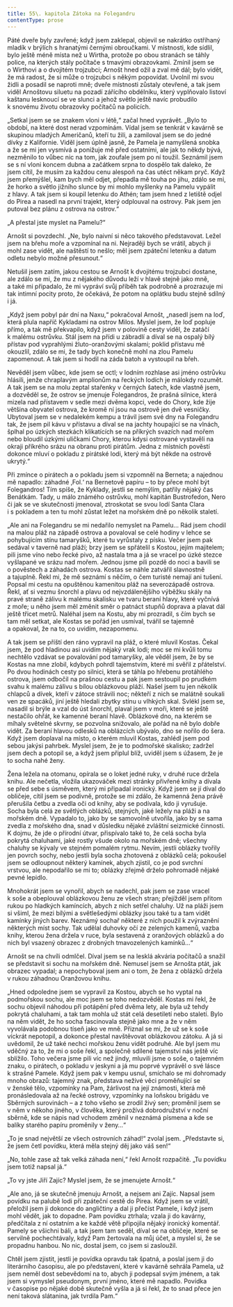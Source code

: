 ```yaml
---
title: 55\. kapitola Zátoka na Folegandru
contentType: prose
---
```


<section>

Páté dveře byly zavřené; když jsem zaklepal, objevil se nakrátko ostříhaný mladík v brýlích s hranatými černými obroučkami. V místnosti, kde sídlil, bylo ještě méně místa než u Wirtha, protože po obou stranách se táhly police, na kterých stály počítače s tmavými obrazovkami. Zmínil jsem se o Wirthovi a o dvojitém trojzubci; Arnošt hned ožil a zval mě dál; bylo vidět, že má radost, že si může o trojzubci s někým popovídat. Uvolnil mi svou židli a posadil se naproti mně; dveře místnosti zůstaly otevřené, a tak jsem viděl Arnoštovu siluetu na pozadí zářícího obdélníku, který vyplňovalo listoví kaštanu lesknoucí se ve slunci a jehož světlo ještě navíc probudilo k snovému životu obrazovky počítačů na policích.

„Setkal jsem se se znakem vloni v létě,“ začal hned vyprávět. „Bylo to období, na které dost nerad vzpomínám. Vídal jsem se tenkrát v kavárně se skupinou mladých Američanů, kteří tu žili, a zamiloval jsem se do jedné dívky z Kalifornie. Viděl jsem úplně jasně, že Pamela je namyšlená snobka a že se mi jen vysmívá a ponižuje mě před ostatními, ale jak to někdy bývá, nezměnilo to vůbec nic na tom, jak zoufale jsem po ní toužil. Seznámil jsem se s ní vloni koncem dubna a začátkem srpna to dospělo tak daleko, že jsem cítil, že musím za každou cenu alespoň na čas utéct někam pryč. Když jsem přemýšlel, kam bych měl odjet, přepadla mě touha po jihu, zdálo se mi, že horko a světlo jižního slunce by mi mohlo myšlenky na Pamelu vypálit z hlavy. A tak jsem si koupil letenku do Athén; tam jsem hned z letiště odjel do Pirea a nasedl na první trajekt, který odplouval na ostrovy. Pak jsem jen putoval bez plánu z ostrova na ostrov.“

„A přestal jste myslet na Pamelu?“

Arnošt si povzdechl. „Ne, bylo naivní si něco takového představovat. Ležel jsem na břehu moře a vzpomínal na ni. Nejraději bych se vrátil, abych ji mohl zase vidět, ale naštěstí to nešlo; měl jsem zpáteční letenku a datum odletu nebylo možné přesunout.“

Netušil jsem zatím, jakou cestou se Arnošt k dvojitému trojzubci dostane, ale zdálo se mi, že mu z nějakého důvodu leží v hlavě stejně jako mně, a také mi připadalo, že mi vypráví svůj příběh tak podrobně a prozrazuje mi tak intimní pocity proto, že očekává, že potom na oplátku budu stejně sdílný i já.

„Když jsem pobyl pár dní na Naxu,“ pokračoval Arnošt, „nasedl jsem na loď, která plula napříč Kykladami na ostrov Milos. Myslel jsem, že loď popluje přímo, a tak mě překvapilo, když jsem v polovině cesty viděl, že zatáčí k malému ostrůvku. Stál jsem na přídi u zábradlí a díval se na ospalý bílý přístav pod vyprahlými žluto-oranžovými skalami; poklid přístavu mě okouzlil, zdálo se mi, že tady bych konečně mohl na zlou Pamelu zapomenout. A tak jsem si hodil na záda batoh a vystoupil na břeh.

Nevěděl jsem vůbec, kde jsem se octl; v lodním rozhlase asi jméno ostrůvku hlásili, jenže chraplavým amplionům na řeckých lodích je málokdy rozumět. A tak jsem se na molu zeptal stařenky v černých šatech, kde vlastně jsem, a dozvěděl se, že ostrov se jmenuje Folegandros, že prašná silnice, která mizela nad přístavem v sedle mezi dvěma kopci, vede do Chory, kde žije většina obyvatel ostrova, že kromě ní jsou na ostrově jen dvě vesničky. Ubytoval jsem se v nedalekém kempu a trávil jsem své dny na Folegandru tak, že jsem pil kávu v přístavu a díval se na jachty houpající se na vlnách, šplhal po úzkých stezkách klikatících se na příkrých svazích nad mořem nebo bloudil úzkými uličkami Chory, kterou kdysi ostrované vystavěli na okraji příkrého srázu na obranu proti pirátům. Jedna z místních pověstí dokonce mluví o pokladu z pirátské lodi, který má být někde na ostrově ukrytý.“

Při zmínce o pirátech a o pokladu jsem si vzpomněl na Berneta; a najednou mě napadlo: záhadné ‚Fol.‘ na Bernetově papíru – to by přece mohl být Folegandros! Tím spíše, že Kyklady, jestli se nemýlím, patřily nějaký čas Benátkám. Tady, u málo známého ostrůvku, mohl kapitán Bustrofedon, Nero či jak se ve skutečnosti jmenoval, ztroskotat se svou lodí Santa Clara i s pokladem a ten tu mohl zůstat ležet na mořském dně po několik staletí.

„Ale ani na Folegandru se mi nedařilo nemyslet na Pamelu… Rád jsem chodil na malou pláž na západě ostrova a povaloval se celé hodiny v lehce se pohybujícím stínu tamaryšků, které tu vyrůstaly z písku. Večer jsem pak sedával v taverně nad pláží; brzy jsem se spřátelil s Kostou, jejím majitelem; pili jsme víno nebo řecké pivo, až nastala tma a já se vracel po úzké stezce vyšlapané ve srázu nad mořem. Jednou jsme pili pozdě do noci a bavili se o pověstech a záhadách ostrova. Kostas se náhle zatvářil slavnostně a tajuplně. Řekl mi, že mě seznámí s něčím, o čem turisté nemají ani tušení. Popsal mi cestu na opuštěnou kamenitou pláž na severozápadě ostrova. Řekl, ať si vezmu šnorchl a plavu od nejvzdálenějšího výběžku skály na pravé straně zálivu k malému skalisku ve tvaru beraní hlavy, které vyčnívá z moře; u něho jsem měl změnit směr o patnáct stupňů doprava a plavat dál ještě třicet metrů. Naléhal jsem na Kostu, aby mi prozradil, s čím bych se tam měl setkat, ale Kostas se pořád jen usmíval, tvářil se tajemně a opakoval, že na to, co uvidím, nezapomenu.

A tak jsem se příští den ráno vypravil na pláž, o které mluvil Kostas. Čekal jsem, že pod hladinou asi uvidím nějaký vrak lodi; moc se mi kvůli tomu nechtělo vzdávat se povalování pod tamaryšky, ale věděl jsem, že by se Kostas na mne zlobil, kdybych pohrdl tajemstvím, které mi svěřil z přátelství. Po dvou hodinách cesty po silnici, která se táhla po hřebenu protáhlého ostrova, jsem odbočil na prašnou cestu a pak jsem sestoupil po prudkém svahu k malému zálivu s bílou oblázkovou pláží. Našel jsem tu jen několik chlapců a dívek, kteří v zátoce strávili noc; někteří z nich se malátně soukali ven ze spacáků, jiní ještě hledali zbytky stínu u vlhkých skal. Svlékl jsem se, nasadil si brýle a vzal do úst šnorchl, plaval jsem v moři, které se ještě nestačilo ohřát, ke kamenné beraní hlavě. Oblázkové dno, na kterém se míhaly světelné skvrny, se pozvolna snižovalo, ale pořád na ně bylo dobře vidět. Za beraní hlavou odlesků na oblázcích ubývalo, dno se nořilo do šera. Když jsem doplaval na místo, o kterém mluvil Kostas, zahlédl jsem pod sebou jakýsi pahrbek. Myslel jsem, že je to podmořské skalisko; zadržel jsem dech a potopil se, a když jsem připlul blíž, uviděl jsem s úžasem, že je to socha nahé ženy.

Žena ležela na otomanu, opírala se o loket jedné ruky, v druhé ruce držela knihu. Ale nečetla, vložila ukazováček mezi stránky přivřené knihy a dívala se před sebe s úsměvem, který mi připadal ironický. Když jsem se jí díval do obličeje, cítil jsem se podivně, protože se mi zdálo, že kamenná žena právě přerušila četbu a zvedla oči od knihy, aby se podívala, kdo ji vyrušuje. Socha byla celá ze světlých oblázků, stejných, jaké ležely na pláži a na mořském dně. Vypadalo to, jako by se samovolně utvořila, jako by se sama zvedla z mořského dna, snad v důsledku nějaké zvláštní seizmické činnosti. K dojmu, že jde o přírodní útvar, přispívalo také to, že celá socha byla pokrytá chaluhami, jaké rostly všude okolo na mořském dně; všechny chaluhy se kývaly ve stejném pomalém rytmu. Nevím, jestli oblázky tvořily jen povrch sochy, nebo jestli byla socha zhotovená z oblázků celá; pokoušel jsem se odloupnout některý kamínek, abych zjistil, co je pod svrchní vrstvou, ale nepodařilo se mi to; oblázky zřejmě drželo pohromadě nějaké pevné lepidlo.

Mnohokrát jsem se vynořil, abych se nadechl, pak jsem se zase vracel k soše a obeplouval oblázkovou ženu ze všech stran; přejížděl jsem přitom rukou po hladkých kamíncích, abych z nich setřel chaluhy. Už na pláži jsem si všiml, že mezi bílými a světlešedými oblázky jsou také tu a tam vidět kamínky jiných barev. Neznámý sochař některé z nich použil k zvýraznění některých míst sochy. Tak udělal duhovky očí ze zelených kamenů, vazba knihy, kterou žena držela v ruce, byla sestavená z oranžových oblázků a do nich byl vsazený obrazec z drobných tmavozelených kamínků…“

Arnošt se na chvíli odmlčel. Díval jsem se na lesklá akvária počítačů a snažil se představit si sochu na mořském dně. Nemusel jsem se Arnošta ptát, jak obrazec vypadal; a nepochyboval jsem ani o tom, že žena z oblázků držela v rukou záhadnou Oranžovou knihu.

„Hned odpoledne jsem se vypravil za Kostou, abych se ho vyptal na podmořskou sochu, ale moc jsem se toho nedozvěděl. Kostas mi řekl, že sochu objevil náhodou při potápění před dvěma lety, ale byla už tehdy pokrytá chaluhami, a tak tam mohla už stát celá desetiletí nebo staletí. Bylo na něm vidět, že ho socha fascinovala stejně jako mne a že v něm vyvolávala podobnou tíseň jako ve mně. Přiznal se mi, že už se k soše víckrát nepotopil, a dokonce přestal navštěvovat oblázkovou zátoku. A já si uvědomil, že už také nechci mořskou ženu vidět podruhé. Ale byl jsem mu vděčný za to, že mi o soše řekl, a společně sdílené tajemství nás ještě víc sblížilo. Toho večera jsme pili víc než jindy, mluvili jsme o soše, o tajemném znaku, o pirátech, o pokladu v jeskyni a já mu poprvé vyprávěl o své lásce k strašné Pamele. Když jsem pak v kempu usnul, smíchalo se mi dohromady mnoho obrazů: tajemný znak, představa neživé věci proměňující se v ženské tělo, vzpomínky na Pam, žárlivost na její známosti, která mě pronásledovala až na řecké ostrovy, vzpomínky na loňskou brigádu ve Sběrných surovinách – a z toho všeho se zrodil živý sen; proměnil jsem se v něm v někoho jiného, v člověka, který prožívá dobrodružství v noční sběrně, kde se nápis nad vchodem změnil v neznámá písmena a kde se balíky starého papíru proměnily v ženy…“

„To je snad největší ze všech ostrovních záhad!“ zvolal jsem. „Představte si, že jsem četl povídku, která měla stejný děj jako váš sen!“

„No, tohle zase až tak velká záhada není,“ řekl Arnošt rozpačitě. „Tu povídku jsem totiž napsal já.“

„To vy jste Jiří Zajíc? Myslel jsem, že se jmenujete Arnošt.“

„Ale ano, já se skutečně jmenuju Arnošt, a nejsem ani Zajíc. Napsal jsem povídku na palubě lodi při zpáteční cestě do Pirea. Když jsem se vrátil, přeložil jsem ji dokonce do angličtiny a dal ji přečíst Pamele, i když jsem mohl vědět, jak to dopadne. Pam povídku ztrhala; vzala ji do kavárny, předčítala z ní ostatním a ke každé větě připojila nějaký ironický komentář. Pamely se všichni báli, a tak jsem tam seděl, díval se na obličeje, které se servilně pochechtávaly, když Pam žertovala na můj účet, a myslel si, že se propadnu hanbou. No nic, dostal jsem, co jsem si zasloužil.

Chtěl jsem zjistit, jestli je povídka opravdu tak špatná, a poslal jsem ji do literárního časopisu, ale po představení, které v kavárně sehrála Pamela, už jsem neměl dost sebevědomí na to, abych ji podepsal svým jménem, a tak jsem si vymyslel pseudonym, první jméno, které mě napadlo. Povídka v časopise po nějaké době skutečně vyšla a já si řekl, že to snad přece jen není taková slátanina, jak tvrdila Pam.“

</section>
